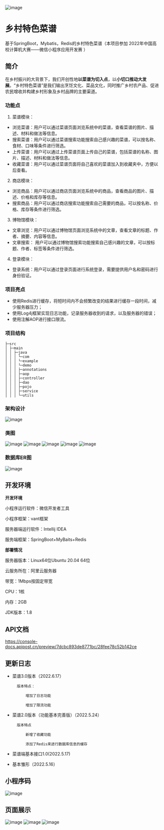 ![image](https://github.com/oraeorae/Recipe/blob/1/photo/11.png)

# 乡村特色菜谱
基于SpringBoot，Mybatis，Redis的乡村特色菜谱（本项目参加 2022年中国高校计算机大赛——微信小程序应用开发赛 ）

## 简介
在乡村振兴的大背景下，我们开创性地**以菜谱为切入点**，以**小切口推动大发展**。“乡村特色菜谱”是我们输出烹饪文化、菜品文化，同时推广乡村农产品、促进农民增收并构建乡村形象及乡村品牌的主要渠道。

### 功能点

1.  菜谱模块：

-   浏览菜谱：用户可以通过菜谱页面浏览系统中的菜谱，查看菜谱的图片、描述、材料和做法等信息。
-   搜索菜谱：用户可以通过菜谱搜索功能搜索自己感兴趣的菜谱，可以按名称、食材、口味等条件进行筛选。
-   上传菜谱：用户可以通过上传菜谱页面上传自己的菜谱，包括菜谱的名称、图片、描述、材料和做法等信息。
-   收藏菜谱：用户可以通过菜谱页面将自己喜欢的菜谱加入到收藏夹中，方便以后查看。

2.  商店模块：

-   浏览商品：用户可以通过商店页面浏览系统中的商品，查看商品的图片、描述、价格和库存等信息。
-   搜索商品：用户可以通过商店搜索功能搜索自己需要的商品，可以按名称、价格、库存等条件进行筛选。

3.  博物馆模块：

-    文章浏览：用户可以通过博物馆页面浏览系统中的文章，查看文章的标题、作者、摘要、内容等信息。
-   文章搜索： 用户可以通过博物馆搜索功能搜索自己感兴趣的文章，可以按标题、作者、标签等条件进行筛选。

4.  登录模块：
-   登录系统：用户可以通过登录页面进行系统登录，需要提供用户名和密码进行身份验证。

### 项目亮点
-   使用Redis进行缓存，将短时间内不会频繁改变的结果进行缓存一段时间，减少服务器压力；  
-   使用Log4j框架实现日志功能，记录服务器收到的请求，以及服务器的错误；
-   使用注解AOP进行接口限流。

### 项目结构
```
├─src
│ ├─main
│ │ ├─java
│ │ │ └─com
│ │ │ └─example
│ │ │ └─demo
│ │ │ ├─annotations
│ │ │ ├─aop
│ │ │ ├─controller
│ │ │ ├─dao
│ │ │ ├─pojo
│ │ │ ├─service
│ │ │ └─utils
```

### 架构设计
![image](https://github.com/oraeorae/Recipe/blob/1/photo/22.png)

### 类图
![image](https://github.com/oraeorae/Recipe/blob/1/photo/33.png)
![image](https://github.com/oraeorae/Recipe/blob/1/photo/44.png)
![image](https://github.com/oraeorae/Recipe/blob/1/photo/55.png)
![image](https://github.com/oraeorae/Recipe/blob/1/photo/66.png)
![image](https://github.com/oraeorae/Recipe/blob/1/photo/77.png)
### 数据库ER图
![image](https://github.com/oraeorae/Recipe/blob/1/photo/88.png)

## 开发环境

**开发环境**

小程序运行软件：微信开发者工具

小程序框架：vant框架

服务器端运行软件：Intellij IDEA

服务端框架：SpringBoot+MyBaits+Redis

**部署情况** 

服务器版本：Linux64位Ubuntu 20.04 64位

云服务所在：阿里云服务器

带宽：1Mbps按固定带宽

CPU：1核

内存：2GB

JDK版本：1.8

## API文档
https://console-docs.apipost.cn/preview/7dcbc893de8771bc/28fee78c52b142ce

## 更新日志
- 菜谱3.0版本（2022.6.17）

		版本特点：
			
			增加了日志功能
			
			增加了限流功能

- 菜谱2.0版本（功能基本完善版）（2022.5.24）

		版本特点
		
			新增了收藏功能
			
			添加了Redis来进行数据库信息的缓存

- 菜谱端基本接口1.0(2022.5.17)

-  基本雏形（2022.5.16）

## 小程序码
![image](https://github.com/oraeorae/Recipe/blob/1/photo/99.png)

## 页面展示
![image](https://github.com/oraeorae/Recipe/blob/1/photo/100.png)
![image](https://github.com/oraeorae/Recipe/blob/1/photo/111.png)
![image](https://github.com/oraeorae/Recipe/blob/1/photo/112.png)
